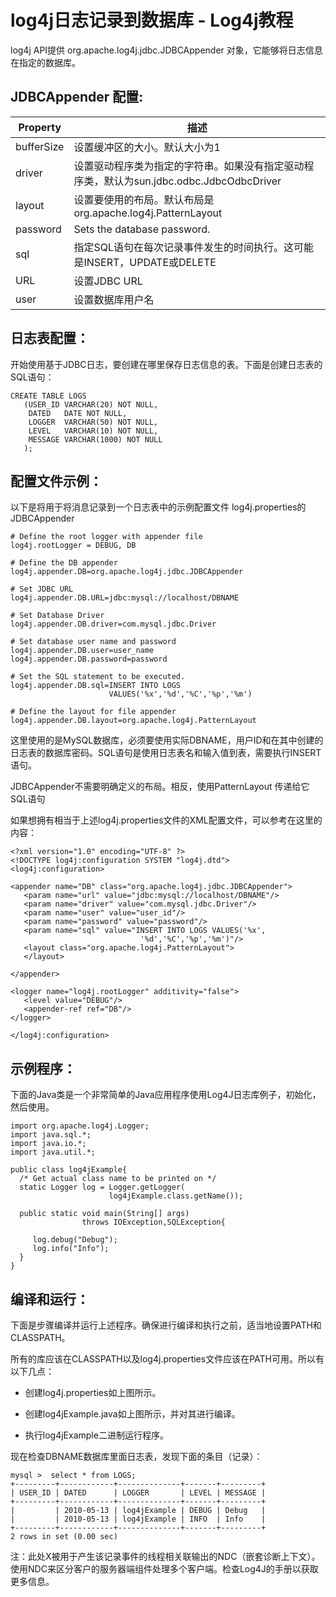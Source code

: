 # log4j日志记录到数据库 - Log4j教程

log4j API提供 org.apache.log4j.jdbc.JDBCAppender 对象，它能够将日志信息在指定的数据库。

## JDBCAppender 配置:

| Property | 描述 |
| --- | --- |
| bufferSize | 设置缓冲区的大小。默认大小为1 |
| driver | 设置驱动程序类为指定的字符串。如果没有指定驱动程序类，默认为sun.jdbc.odbc.JdbcOdbcDriver |
| layout | 设置要使用的布局。默认布局是org.apache.log4j.PatternLayout |
| password | Sets the database password. |
| sql | 指定SQL语句在每次记录事件发生的时间执行。这可能是INSERT，UPDATE或DELETE |
| URL | 设置JDBC URL |
| user | 设置数据库用户名 |

## 日志表配置：

开始使用基于JDBC日志，要创建在哪里保存日志信息的表。下面是创建日志表的SQL语句：

```
CREATE TABLE LOGS
   (USER_ID VARCHAR(20) NOT NULL,
    DATED   DATE NOT NULL,
    LOGGER  VARCHAR(50) NOT NULL,
    LEVEL   VARCHAR(10) NOT NULL,
    MESSAGE VARCHAR(1000) NOT NULL
   );

```

## 配置文件示例：

以下是将用于将消息记录到一个日志表中的示例配置文件 log4j.properties的JDBCAppender

```
# Define the root logger with appender file
log4j.rootLogger = DEBUG, DB

# Define the DB appender
log4j.appender.DB=org.apache.log4j.jdbc.JDBCAppender

# Set JDBC URL
log4j.appender.DB.URL=jdbc:mysql://localhost/DBNAME

# Set Database Driver
log4j.appender.DB.driver=com.mysql.jdbc.Driver

# Set database user name and password
log4j.appender.DB.user=user_name
log4j.appender.DB.password=password

# Set the SQL statement to be executed.
log4j.appender.DB.sql=INSERT INTO LOGS 
                      VALUES('%x','%d','%C','%p','%m')

# Define the layout for file appender
log4j.appender.DB.layout=org.apache.log4j.PatternLayout

```

这里使用的是MySQL数据库，必须要使用实际DBNAME，用户ID和在其中创建的日志表的数据库密码。SQL语句是使用日志表名和输入值到表，需要执行INSERT语句。

JDBCAppender不需要明确定义的布局。相反，使用PatternLayout 传递给它 SQL语句

如果想拥有相当于上述log4j.properties文件的XML配置文件，可以参考在这里的内容：

```
<?xml version="1.0" encoding="UTF-8" ?>
<!DOCTYPE log4j:configuration SYSTEM "log4j.dtd">
<log4j:configuration>

<appender name="DB" class="org.apache.log4j.jdbc.JDBCAppender">
   <param name="url" value="jdbc:mysql://localhost/DBNAME"/>
   <param name="driver" value="com.mysql.jdbc.Driver"/>
   <param name="user" value="user_id"/>
   <param name="password" value="password"/>
   <param name="sql" value="INSERT INTO LOGS VALUES('%x',
                             '%d','%C','%p','%m')"/>
   <layout class="org.apache.log4j.PatternLayout">
   </layout>

</appender>

<logger name="log4j.rootLogger" additivity="false">
   <level value="DEBUG"/>
   <appender-ref ref="DB"/>
</logger>

</log4j:configuration>

```

## 示例程序：

下面的Java类是一个非常简单的Java应用程序使用Log4J日志库例子，初始化，然后使用。

```
import org.apache.log4j.Logger;
import java.sql.*;
import java.io.*;
import java.util.*;

public class log4jExample{
  /* Get actual class name to be printed on */
  static Logger log = Logger.getLogger(
                      log4jExample.class.getName());

  public static void main(String[] args)
                throws IOException,SQLException{

     log.debug("Debug");
     log.info("Info");
  }
}

```

## 编译和运行：

下面是步骤编译并运行上述程序。确保进行编译和执行之前，适当地设置PATH和CLASSPATH。

所有的库应该在CLASSPATH以及log4j.properties文件应该在PATH可用。所以有以下几点：

*   创建log4j.properties如上图所示。

*   创建log4jExample.java如上图所示，并对其进行编译。

*   执行log4jExample二进制运行程序。

现在检查DBNAME数据库里面日志表，发现下面的条目（记录）：

```
mysql >  select * from LOGS;
+---------+------------+--------------+-------+---------+
| USER_ID | DATED      | LOGGER       | LEVEL | MESSAGE |
+---------+------------+--------------+-------+---------+
|         | 2010-05-13 | log4jExample | DEBUG | Debug   |
|         | 2010-05-13 | log4jExample | INFO  | Info    |
+---------+------------+--------------+-------+---------+
2 rows in set (0.00 sec)

```

注：此处X被用于产生该记录事件的线程相关联输出的NDC（嵌套诊断上下文）。使用NDC来区分客户的服务器端组件处理多个客户端。检查Log4J的手册以获取更多信息。

 